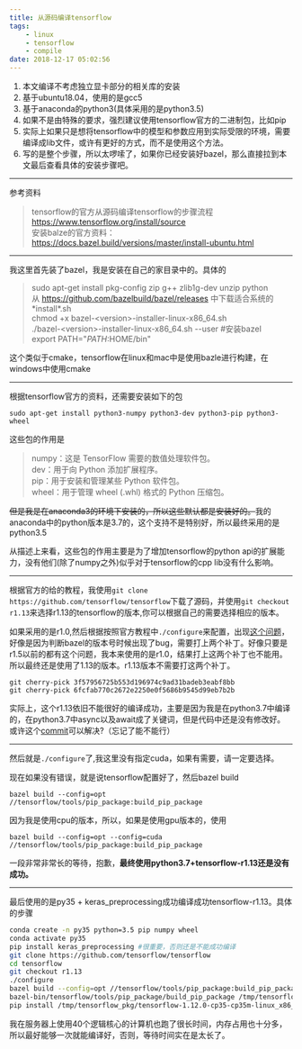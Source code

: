 ```yaml
---
title: 从源码编译tensorflow
tags: 
    - linux
    - tensorflow
    - compile
date: 2018-12-17 05:02:56
---
```


1. 本文编译不考虑独立显卡部分的相关库的安装
2. 基于ubuntu18.04，使用的是gcc5
3. 基于anaconda的python3(具体采用的是python3.5)
4. 如果不是由特殊的要求，强烈建议使用tensorflow官方的二进制包，比如pip
5. 实际上如果只是想将tensorflow中的模型和参数应用到实际受限的环境，需要编译成lib文件，或许有更好的方式，而不是使用这个方法。
6. 写的是整个步骤，所以太啰嗦了，如果你已经安装好bazel，那么直接拉到本文最后查看具体的安装步骤吧。

<!--more-->

---

参考资料  

> tensorflow的官方从源码编译tensorflow的步骤流程 https://www.tensorflow.org/install/source  
> 安装balze的官方资料： https://docs.bazel.build/versions/master/install-ubuntu.html  

---

我这里首先装了bazel，我是安装在自己的家目录中的。具体的  

> sudo apt-get install pkg-config zip g++ zlib1g-dev unzip python  
> 从 https://github.com/bazelbuild/bazel/releases 中下载适合系统的\*install\*.sh  
> chmod +x bazel-<version\>-installer-linux-x86_64.sh  
> ./bazel-<version\>-installer-linux-x86_64.sh --user #安装bazel  
> export PATH="$PATH:$HOME/bin"

这个类似于cmake，tensorflow在linux和mac中是使用bazle进行构建，在windows中使用cmake

---

根据tensorflow官方的资料，还需要安装如下的包  

`sudo apt-get install python3-numpy python3-dev python3-pip python3-wheel`

这些包的作用是

> numpy：这是 TensorFlow 需要的数值处理软件包。  
> dev：用于向 Python 添加扩展程序。  
> pip：用于安装和管理某些 Python 软件包。  
> wheel：用于管理 wheel (.whl) 格式的 Python 压缩包。

~~但是我是在anaconda3的环境下安装的，所以这些默认都是安装好的。~~我的anaconda中的python版本是3.7的，这个支持不是特别好，所以最终采用的是python3.5

从描述上来看，这些包的作用主要是为了增加tensorflow的python api的扩展能力，没有他们(除了numpy之外)似乎对于tensorflow的cpp lib没有什么影响。

---

根据官方的给的教程，我使用`git clone https://github.com/tensorflow/tensorflow`下载了源码，并使用`git checkout r1.13`来选择r1.13的tensorflow的版本,你可以根据自己的需要选择相应的版本。

如果采用的是r1.0,然后根据按照官方教程中`./configure`来配置，出现[这个问题](https://github.com/tensorflow/tensorflow/issues/16654)，好像是因为判断bazel的版本号时候出现了bug，需要打上两个补丁。好像只要是r1.5以前的都有这个问题，我本来使用的是r1.0，结果打上这两个补丁也不能用。所以最终还是使用了1.13的版本。r1.13版本不需要打这两个补丁。

`git cherry-pick 3f57956725b553d196974c9ad31badeb3eabf8bb`  
`git cherry-pick 6fcfab770c2672e2250e0f5686b9545d99eb7b2b`

实际上，这个r1.13依旧不能很好的编译成功，主要是因为我是在python3.7中编译的，在python3.7中async以及await成了关键词，但是代码中还是没有修改好。或许这个[commit](https://github.com/tensorflow/tensorflow/pull/21202/files)可以解决?（忘记了能不能行）

---

然后就是`./configure`了,我这里没有指定cuda，如果有需要，请一定要选择。

现在如果没有错误，就是说tensorflow配置好了，然后bazel build

`bazel build --config=opt //tensorflow/tools/pip_package:build_pip_package`  

因为我是使用cpu的版本，所以，如果是使用gpu版本的，使用

`bazel build --config=opt --config=cuda //tensorflow/tools/pip_package:build_pip_package `

一段非常非常长的等待，抱歉，**最终使用python3.7+tensorflow-r1.13还是没有成功。**

---

最后使用的是py35 + keras_preprocessing成功编译成功tensorflow-r1.13。具体的步骤

```bash
conda create -n py35 python=3.5 pip numpy wheel  
conda activate py35  
pip install keras_preprocessing #很重要，否则还是不能成功编译  
git clone https://github.com/tensorflow/tensorflow  
cd tensorflow  
git checkout r1.13  
./configure  
bazel build --config=opt //tensorflow/tools/pip_package:build_pip_package  
bazel-bin/tensorflow/tools/pip_package/build_pip_package /tmp/tensorflow_pkg
pip install /tmp/tensorflow_pkg/tensorflow-1.12.0-cp35-cp35m-linux_x86_64.whl
```

我在服务器上使用40个逻辑核心的计算机也跑了很长时间，内存占用也十分多，所以最好能够一次就能编译好，否则，等待时间实在是太长了。
